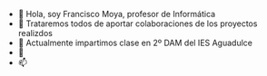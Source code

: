 - 👋 Hola, soy Francisco Moya, profesor de Informática
- 👀 Trataremos todos de aportar colaboraciones de los proyectos realizdos
- 🌱 Actualmente impartimos clase en 2º DAM del IES Aguadulce
- 💞️ 
- 📫 
<!---
fmoyluq069/fmoyluq069 is a ✨ special ✨ repository because its `README.md` (this file) appears on your GitHub profile.
You can click the Preview link to take a look at your changes.
--->
